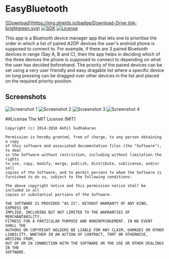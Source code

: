 # EasyBluetooth
[![Download](https://img.shields.io/badge/Download-Drive link-brightgreen.svg)](https://drive.google.com/open?id=0B9BwoyWbNMqoQ0pUc25RSkNVNzg
)
[![SDK](https://img.shields.io/badge/SDK-16%2B-brightred.svg)](https://github.com/Akhilsudh/EasyBluetooth/)
[![License](https://img.shields.io/github/license/mashape/apistatus.svg)](https://opensource.org/licenses/MIT)


This app is a Bluetooth device manager app that lets one to prioritise the order in which a list of paired A2DP devices the user's android phone is supposed to connect to. For example, if there are 3 paired Bluetooth devices in range (Say A, B and C), then the app helps in deciding which of the three devices the phone is supposed to connect to depending on what the user has decided beforehand. The priority of the paired devices can be set using a very user friendly and easy dragable list where a specific device on long pressing can be dragged over other devices in the list and placed on the required priority position.

## Screenshots
![Screenshot 1](http://i.imgur.com/y89M7nx.png)
![Screenshot 2](http://i.imgur.com/7E2mUMh.png)
![Screenshot 3](http://i.imgur.com/0xqZi6l.png)
![Screenshot 4](http://i.imgur.com/lsWw9kO.png)

##License
    The MIT License (MIT)

    Copyright (c) 2014-2016 Akhil Sudhakaran
    
    Permission is hereby granted, free of charge, to any person obtaining a copy
    of this software and associated documentation files (the "Software"), to deal
    in the Software without restriction, including without limitation the rights
    to use, copy, modify, merge, publish, distribute, sublicense, and/or sell
    copies of the Software, and to permit persons to whom the Software is
    furnished to do so, subject to the following conditions:
    
    The above copyright notice and this permission notice shall be included in all
    copies or substantial portions of the Software.
    
    THE SOFTWARE IS PROVIDED "AS IS", WITHOUT WARRANTY OF ANY KIND, EXPRESS OR
    IMPLIED, INCLUDING BUT NOT LIMITED TO THE WARRANTIES OF MERCHANTABILITY,
    FITNESS FOR A PARTICULAR PURPOSE AND NONINFRINGEMENT. IN NO EVENT SHALL THE
    AUTHORS OR COPYRIGHT HOLDERS BE LIABLE FOR ANY CLAIM, DAMAGES OR OTHER
    LIABILITY, WHETHER IN AN ACTION OF CONTRACT, TORT OR OTHERWISE, ARISING FROM,
    OUT OF OR IN CONNECTION WITH THE SOFTWARE OR THE USE OR OTHER DEALINGS IN THE
    SOFTWARE.

